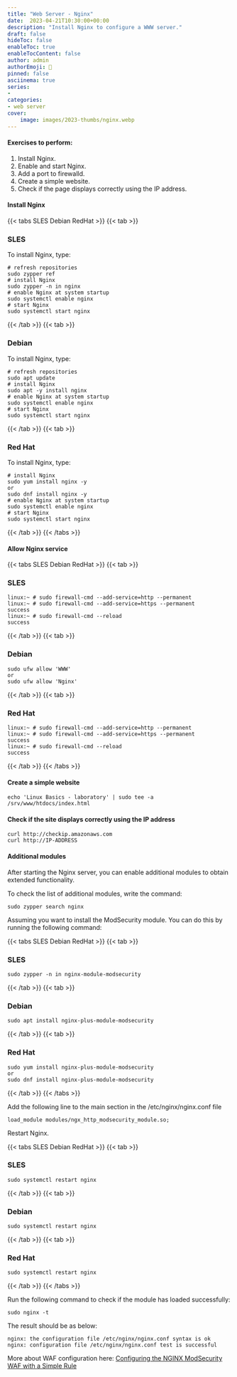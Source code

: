 ```yaml
---
title: "Web Server - Nginx"
date:  2023-04-21T10:30:00+00:00
description: "Install Nginx to configure a WWW server."
draft: false
hideToc: false
enableToc: true
enableTocContent: false
author: admin
authorEmoji: 🐧
pinned: false
asciinema: true
series:
-
categories:
- web server
cover:
    image: images/2023-thumbs/nginx.webp
---
```

#### Exercises to perform:
1. Install Nginx.
2. Enable and start Nginx.
3. Add a port to firewalld.
4. Create a simple website.
5. Check if the page displays correctly using the IP address.

<script async id="asciicast-579041" src="https://asciinema.org/a/579041.js"></script>
<script async id="asciicast-579046" src="https://asciinema.org/a/579046.js"></script>

#### Install Nginx

{{< tabs SLES Debian RedHat >}}
  {{< tab >}}
  ### SLES
  To install Nginx, type:
  ```
  # refresh repositories
  sudo zypper ref
  # install Nginx
  sudo zypper -n in nginx
  # enable Nginx at system startup
  sudo systemctl enable nginx
  # start Nginx
  sudo systemctl start nginx
  ```
  {{< /tab >}}
  {{< tab >}}
  ### Debian
  To install Nginx, type:
  ```
  # refresh repositories
  sudo apt update
  # install Nginx
  sudo apt -y install nginx
  # enable Nginx at system startup
  sudo systemctl enable nginx
  # start Nginx
  sudo systemctl start nginx
  ```
  {{< /tab >}}
  {{< tab >}}
  ### Red Hat
  To install Nginx, type:
  ```
  # install Nginx
  sudo yum install nginx -y
  or
  sudo dnf install nginx -y
  # enable Nginx at system startup
  sudo systemctl enable nginx
  # start Nginx
  sudo systemctl start nginx
  ```
  {{< /tab >}}
{{< /tabs >}}

#### Allow Nginx service

{{< tabs SLES Debian RedHat >}}
  {{< tab >}}
  ### SLES
  ```
  linux:~ # sudo firewall-cmd --add-service=http --permanent
  linux:~ # sudo firewall-cmd --add-service=https --permanent
  success
  linux:~ # sudo firewall-cmd --reload
  success
  ```
  {{< /tab >}}
  {{< tab >}}
  ### Debian
  ```
  sudo ufw allow 'WWW'
  or
  sudo ufw allow 'Nginx'
  ```
  {{< /tab >}}
  {{< tab >}}
  ### Red Hat
  ```
  linux:~ # sudo firewall-cmd --add-service=http --permanent
  linux:~ # sudo firewall-cmd --add-service=https --permanent
  success
  linux:~ # sudo firewall-cmd --reload
  success
  ```
  {{< /tab >}}
{{< /tabs >}}

#### Create a simple website

```
echo 'Linux Basics - laboratory' | sudo tee -a /srv/www/htdocs/index.html
```

#### Check if the site displays correctly using the IP address

```
curl http://checkip.amazonaws.com
curl http://IP-ADDRESS
```

#### Additional modules

After starting the Nginx server, you can enable additional modules to obtain extended functionality.

To check the list of additional modules, write the command:

```
sudo zypper search nginx
```

Assuming you want to install the ModSecurity module. You can do this by running the following command:

{{< tabs SLES Debian RedHat >}}
  {{< tab >}}
  ### SLES
  ```
  sudo zypper -n in nginx-module-modsecurity
  ```
  {{< /tab >}}
  {{< tab >}}
  ### Debian
  ```
  sudo apt install nginx-plus-module-modsecurity
  ```
  {{< /tab >}}
  {{< tab >}}
  ### Red Hat
  ```
  sudo yum install nginx-plus-module-modsecurity
  or
  sudo dnf install nginx-plus-module-modsecurity
  ```
  {{< /tab >}}
{{< /tabs >}}

Add the following line to the main section in the /etc/nginx/nginx.conf file

```
load_module modules/ngx_http_modsecurity_module.so;
```

Restart Nginx.

{{< tabs SLES Debian RedHat >}}
  {{< tab >}}
  ### SLES
  ```
  sudo systemctl restart nginx
  ```
  {{< /tab >}}
  {{< tab >}}
  ### Debian
  ```
  sudo systemctl restart nginx
  ```
  {{< /tab >}}
  {{< tab >}}
  ### Red Hat
  ```
  sudo systemctl restart nginx
  ```
  {{< /tab >}}
{{< /tabs >}}

Run the following command to check if the module has loaded successfully:

```
sudo nginx -t
```

The result should be as below:

```
nginx: the configuration file /etc/nginx/nginx.conf syntax is ok
nginx: configuration file /etc/nginx/nginx.conf test is successful
```

More about WAF configuration here: [Configuring the NGINX ModSecurity WAF with a Simple Rule](https://docs.nginx.com/nginx-waf/admin-guide/nginx-plus-modsecurity-waf-installation-logging/)